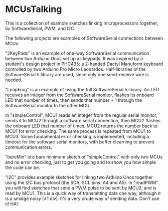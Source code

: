 # MCUsTalking
This is a collection of example sketches linking microprocessors together, by SoftwareSerial, PWM, and I2C.<p>
The following projects are examples of SoftwareSerial connections between MCUs:<p>
"2KeyPads" is an example of one-way SoftwareSerial communication between two Arduino Unos set up as keypads. It was inspired by a student's design project in PHC435: a 2-handed Dactyl Manuform keyboard controlled by two Arduino Pro Micro Leonardos. Half-libraries of the SoftwareSerial.h library are used, since only one send-receive wire is needed.<p>
"LeapFrog" is an example of using the full SoftwareSerial.h library. An LED receives an integer from the SoftwareSerial monitor, flashes its onboard LED that number of times, then sends that number + 1 through the SoftwareSerial monitor to the other MCU.<p>
In "simpleControl", MCU1 reads an integer from the regular serial monitor, sends it to MCU2 through a software serial connection, then MCU2 flashes the onboard LED that number of times. MCU2 returns the number back to MCU1 for error checking. The same process is repeated from MCU1 to MCU3. Some fundamental error checking is implemented, including a timeout for the software serial monitors, with buffer clearning to prevent communication errors.<p>
"bareMin" is a bare minimum sketch of "simpleControl" with only two MCUs and no error checking, just to get you going and to show you how simple the code can be.<p>
"I2C" provides example sketches for linking two Arduino Unos together using the I2C bus protocol (the SDA, SCL pins: A4 and A5).
In "readPWM" you will find sketches that send a PWM pulse to be sent by MCU2, and is read by MCU1. This is a quick way of transmitting data one way, although it is a smidge noisy (±1 div). It's a very crude way of sending data. Don't use it! HA!<p>

